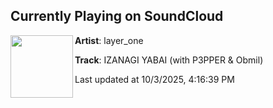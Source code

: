 ## Currently Playing on SoundCloud

[<img align="left" width="100" src="https://i1.sndcdn.com/artworks-uDW76Uqbwpg1iFxL-Trkn4A-t500x500.jpg">](https://soundcloud.com/layer_one/izanagi-yabai-with-p3pper)

**Artist**: layer_one 

**Track**: IZANAGI YABAI (with P3PPER & Obmil)

Last updated at 10/3/2025, 4:16:39 PM
